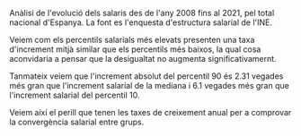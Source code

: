 Anàlisi de l'evolució dels salaris des de l'any 2008 fins al 2021, pel total nacional d'Espanya. La font es l'enquesta d'estructura salarial de l'INE.

Veiem com els percentils salarials més elevats presenten una taxa d'increment mitjà similar que els percentils més baixos, la qual cosa aconvidaria a pensar que la desigualtat no augmenta significativamernt.

Tanmateix veiem que l'increment absolut del percentil 90 és 2.31 vegades més gran que l'increment salarial de la mediana i 6.1 vegades més gran que l'increment salarial del percentil 10.

Veiem així el perill que tenen les taxes de creixement anual per a comprovar la convergència salarial entre grups.
